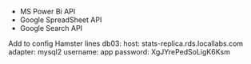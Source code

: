 - MS Power Bi API
- Google SpreadSheet API
- Google Search API

Add to config Hamster lines
db03:
    host: stats-replica.rds.locallabs.com
    adapter: mysql2
    username: app
    password: XgJYrePedSoLigK6Ksm
                
